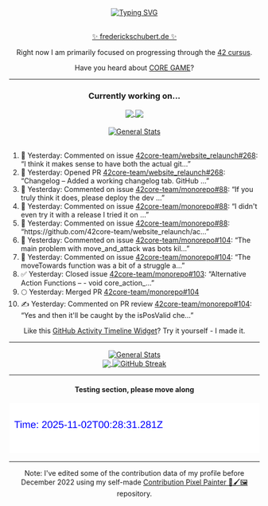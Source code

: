 <div align="center">
	<a href="https://git.io/typing-svg"><img src="https://readme-typing-svg.demolab.com?font=Fira+Code&size=30&pause=1000&color=70A5FD&background=1A1B27&center=true&vCenter=true&repeat=false&random=false&width=550&lines=%F0%9F%91%8B+Hello+World!+I'm+Freddy!+%F0%9F%96%96" alt="Typing SVG" /></a>
</div>
<br>
<div align="center">
	<p></p><a href="https://frederickschubert.de">✨ frederickschubert.de ✨</a></p>
	<p>Right now I am primarily focused on progressing through the <a href="https://github.com/FreddyMSchubert/42_cursus">42 cursus</a>.</p>
	<p>Have you heard about <a href="https://coregame.de/">CORE GAME</a>?</p>
</div>

<hr>

<div align="center">

### Currently working on...

<!-- [![current_repo](https://github-readme-stats.vercel.app/api/pin/?username=FreddyMSchubert&repo=Crafty_Concoctions&theme=tokyonight)](https://github.com/FreddyMSchubert/Crafty_Concoctions) -->

<div align="center">
	<a href="https://github.com/Reptudn/42_transcendence" target="_blank">
		<img align="center" src="https://github-readme-stats.vercel.app/api/pin/?username=Reptudn&repo=42_transcendence&theme=tokyonight" />
	</a>
	<a href="https://github.com/42core-team/monorepo" target="_blank">
		<img align="center" src="https://github-readme-stats.vercel.app/api/pin/?username=42core-team&repo=monorepo&theme=tokyonight" />
	</a>
</div>

<br>

<div align="center">
	<a href="https://github.com/FreddyMSchubert/42_cursus" target="_blank">
		<img align="center" src="https://github-readme-stats.vercel.app/api/pin/?username=FreddyMSchubert&repo=42_cursus&theme=tokyonight" alt="General Stats" />
	</a>
</div>

<br>

<div align="left">
<ol>
<!-- ACTIVITY:START -->
<li>💬 Yesterday: Commented on issue <a href="https://github.com/42core-team/website_relaunch/pull/268#issuecomment-3299289432">42core-team/website_relaunch#268</a>: “I think it makes sense to have both the actual git…”</li>
<li>🚀 Yesterday: Opened PR <a href="https://github.com/42core-team/website_relaunch/pull/268">42core-team/website_relaunch#268</a>: “Changelog – Added a working changelog tab. GitHub …”</li>
<li>💬 Yesterday: Commented on issue <a href="https://github.com/42core-team/monorepo/issues/88#issuecomment-3299114179">42core-team/monorepo#88</a>: “If you truly think it does, please deploy the dev …”</li>
<li>💬 Yesterday: Commented on issue <a href="https://github.com/42core-team/monorepo/issues/88#issuecomment-3298768031">42core-team/monorepo#88</a>: “I didn't even try it with a release I tried it on …”</li>
<li>💬 Yesterday: Commented on issue <a href="https://github.com/42core-team/monorepo/issues/88#issuecomment-3298598669">42core-team/monorepo#88</a>: “https://github.com/42core-team/website_relaunch/ac…”</li>
<li>💬 Yesterday: Commented on issue <a href="https://github.com/42core-team/monorepo/pull/104#issuecomment-3298464637">42core-team/monorepo#104</a>: “The main problem with move_and_attack was bots kil…”</li>
<li>💬 Yesterday: Commented on issue <a href="https://github.com/42core-team/monorepo/pull/104#issuecomment-3298440245">42core-team/monorepo#104</a>: “The moveTowards function was a bit of a struggle a…”</li>
<li>✅ Yesterday: Closed issue <a href="https://github.com/42core-team/monorepo/issues/103">42core-team/monorepo#103</a>: “Alternative Action Functions – - void core_action_…”</li>
<li>🌕 Yesterday: Merged PR <a href="https://github.com/42core-team/monorepo/pull/104">42core-team/monorepo#104</a></li>
<li>✍️ Yesterday: Commented on PR review <a href="https://github.com/42core-team/monorepo/pull/104#discussion_r2351588456">42core-team/monorepo#104</a>: “Yes and then it'll be caught by the isPosValid che…”</li>
<!-- ACTIVITY:END -->
</ol>
</div>

Like this [GitHub Activity Timeline Widget](https://github.com/FreddyMSchubert/github-activity-timeline)? Try it yourself - I made it.

<hr>

<div align="center">
	<a href="https://github.com/anuraghazra/github-readme-stats" target="_blank">
		<img height=200 align="center" src="https://github-readme-stats.vercel.app/api?username=FreddyMSchubert&show_icons=true&theme=tokyonight&card_width=650" alt="General Stats" />
	</a>
</div>

<div align="center">
	<a href="https://github.com/anuraghazra/github-readme-stats" target="_blank">
		<img height=200 align="center" src="https://github-readme-stats.vercel.app/api/top-langs/?username=FreddyMSchubert&layout=donut&theme=tokyonight&card_width=320">
	</a>
	<a href="https://github.com/DenverCoder1/github-readme-streak-stats" target="_blank">
		<img height=200 align="center" src="https://streak-stats.demolab.com?user=FreddyMSchubert&theme=tokyonight&date_format=j%20M%5B%20Y%5D&card_width=320&card_height=200&hide_total_contributions=true" alt="GitHub Streak" />
	</a>
</div>

<hr>

#### Testing section, please move along

![GitHub Defenders SVG](https://github.com/FreddyMSchubert/FreddyMSchubert/blob/github_defenders_output/output.svg)

<hr>

Note: I've edited some of the contribution data of my profile before December 2022 using my self-made [Contribution Pixel Painter 🎨🖌️🖼️](https://github.com/FreddyMSchubert/contribution-pixel-painter) repository.
